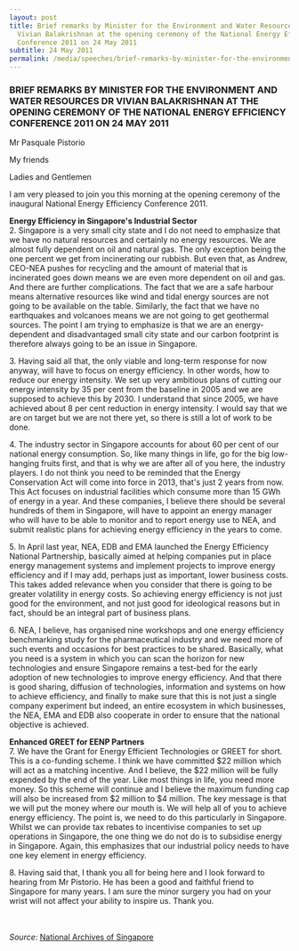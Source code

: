 ```yaml
---
layout: post
title: Brief remarks by Minister for the Environment and Water Resources Dr
  Vivian Balakrishnan at the opening ceremony of the National Energy Efficiency
  Conference 2011 on 24 May 2011
subtitle: 24 May 2011
permalink: /media/speeches/brief-remarks-by-minister-for-the-environment-and-water-resources-dr-vivian-balakrishnan-at-the-opening-ceremony-of-the-national-energy-efficiency-conference
---
```

### BRIEF REMARKS BY MINISTER FOR THE ENVIRONMENT AND WATER RESOURCES DR VIVIAN BALAKRISHNAN AT THE OPENING CEREMONY OF THE NATIONAL ENERGY EFFICIENCY CONFERENCE 2011 ON 24 MAY 2011

Mr Pasquale Pistorio

My friends

Ladies and Gentlemen

I am very pleased to join you this morning at the opening ceremony of the inaugural National Energy Efficiency Conference 2011.

**Energy Efficiency in Singapore's Industrial Sector**  
2.&nbsp;Singapore is a very small city state and I do not need to emphasize that we have no natural resources and certainly no energy resources. We are almost fully dependent on oil and natural gas. The only exception being the one percent we get from incinerating our rubbish. But even that, as Andrew, CEO-NEA pushes for recycling and the amount of material that is incinerated goes down means we are even more dependent on oil and gas. And there are further complications. The fact that we are a safe harbour means alternative resources like wind and tidal energy sources are not going to be available on the table. Similarly, the fact that we have no earthquakes and volcanoes means we are not going to get geothermal sources. The point I am trying to emphasize is that we are an energy-dependent and disadvantaged small city state and our carbon footprint is therefore always going to be an issue in Singapore.

3.&nbsp;Having said all that, the only viable and long-term response for now anyway, will have to focus on energy efficiency. In other words, how to reduce our energy intensity. We set up very ambitious plans of cutting our energy intensity by 35 per cent from the baseline in 2005 and we are supposed to achieve this by 2030. I understand that since 2005, we have achieved about 8 per cent reduction in energy intensity. I would say that we are on target but we are not there yet, so there is still a lot of work to be done.

4.&nbsp;The industry sector in Singapore accounts for about 60 per cent of our national energy consumption. So, like many things in life, go for the big low-hanging fruits first, and that is why we are after all of you here, the industry players. I do not think you need to be reminded that the Energy Conservation Act will come into force in 2013, that's just 2 years from now. This Act focuses on industrial facilities which consume more than 15 GWh of energy in a year. And these companies, I believe there should be several hundreds of them in Singapore, will have to appoint an energy manager who will have to be able to monitor and to report energy use to NEA, and submit realistic plans for achieving energy efficiency in the years to come.

5.&nbsp;In April last year, NEA, EDB and EMA launched the Energy Efficiency National Partnership, basically aimed at helping companies put in place energy management systems and implement projects to improve energy efficiency and if I may add, perhaps just as important, lower business costs. This takes added relevance when you consider that there is going to be greater volatility in energy costs. So achieving energy efficiency is not just good for the environment, and not just good for ideological reasons but in fact, should be an integral part of business plans.

6.&nbsp;NEA, I believe, has organised nine workshops and one energy efficiency benchmarking study for the pharmaceutical industry and we need more of such events and occasions for best practices to be shared. Basically, what you need is a system in which you can scan the horizon for new technologies and ensure Singapore remains a test-bed for the early adoption of new technologies to improve energy efficiency. And that there is good sharing, diffusion of technologies, information and systems on how to achieve efficiency, and finally to make sure that this is not just a single company experiment but indeed, an entire ecosystem in which businesses, the NEA, EMA and EDB also cooperate in order to ensure that the national objective is achieved.

**Enhanced GREET for EENP Partners**  
7.&nbsp;We have the Grant for Energy Efficient Technologies or GREET for short. This is a co-funding scheme. I think we have committed $22 million which will act as a matching incentive. And I believe, the $22 million will be fully expended by the end of the year. Like most things in life, you need more money. So this scheme will continue and I believe the maximum funding cap will also be increased from $2 million to $4 million. The key message is that we will put the money where our mouth is. We will help all of you to achieve energy efficiency. The point is, we need to do this particularly in Singapore. Whilst we can provide tax rebates to incentivise companies to set up operations in Singapore, the one thing we do not do is to subsidise energy in Singapore. Again, this emphasizes that our industrial policy needs to have one key element in energy efficiency.

8.&nbsp;Having said that, I thank you all for being here and I look forward to hearing from Mr Pistorio. He has been a good and faithful friend to Singapore for many years. I am sure the minor surgery you had on your wrist will not affect your ability to inspire us. Thank you.
<br><br><br>

*Source*: [National Archives of Singapore](https://www.nas.gov.sg/archivesonline/data/pdfdoc/MSE_20110524001.pdf)